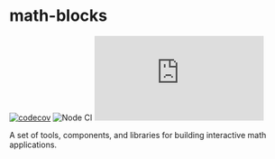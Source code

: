 # math-blocks

[![codecov](https://codecov.io/gh/math-blocks/math-blocks/branch/master/graph/badge.svg)](https://codecov.io/gh/math-blocks/math-blocks)
![Node CI](https://github.com/math-blocks/math-blocks/workflows/Node%20CI/badge.svg)
[![type-coverage](https://img.shields.io/badge/dynamic/json.svg?label=type-coverage&prefix=%E2%89%A5&suffix=%&query=$.typeCoverage.atLeast&uri=https%3A%2F%2Fraw.githubusercontent.com%2Fmath-blocks%2Fmath-blocks%2Fmaster%2Fpackage.json)](https://github.com/plantain-00/type-coverage)

A set of tools, components, and libraries for building interactive math applications.
